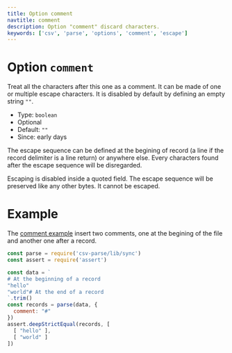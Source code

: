```yaml
---
title: Option comment
navtitle: comment
description: Option "comment" discard characters.
keywords: ['csv', 'parse', 'options', 'comment', 'escape']
---
```


# Option `comment`

Treat all the characters after this one as a comment. It can be made of one or multiple escape characters. It is disabled by default by defining an empty string `""`.

* Type: `boolean`
* Optional
* Default: `""`
* Since: early days

The escape sequence can be defined at the begining of record (a line if the record delimiter is a line return) or anywhere else. Every characters found after the escape sequence will be disregarded.

Escaping is disabled inside a quoted field. The escape sequence will be preserved like any other bytes. It cannot be escaped.

# Example

The [comment example](https://github.com/adaltas/node-csv/blob/master/packages/csv-parse/samples/option.comment.js) insert two comments, one at the begining of the file and another one after a record.

```js
const parse = require('csv-parse/lib/sync')
const assert = require('assert')

const data = `
# At the beginning of a record
"hello"
"world"# At the end of a record
`.trim()
const records = parse(data, {
  comment: "#"
})
assert.deepStrictEqual(records, [
  [ "hello" ],
  [ "world" ]
])
```

